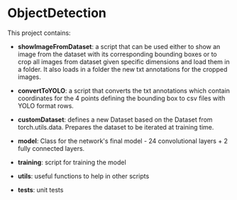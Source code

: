 # ObjectDetection
This project contains:

  - <b>showImageFromDataset</b>: a script that can be used either to show an image from the dataset with its corresponding bounding boxes 
  or to crop all images from dataset given specific dimensions and load them in a folder. It also loads in a folder the new txt 
  annotations for the cropped images.
  
  - <b>convertToYOLO</b>: a script that converts the txt annotations which contain coordinates for the 4 points defining the bounding box
  to csv files with YOLO format rows.
  
  - <b>customDataset</b>: defines a new Dataset based on the Dataset from torch.utils.data. Prepares the dataset to be iterated at training time.
  
  - <b>model</b>: Class for the network's final model - 24 convolutional layers + 2 fully connected layers.
  
  - <b>training</b>: script for training the model
  
  - <b>utils</b>: useful functions to help in other scripts
  
  - <b>tests</b>: unit tests
